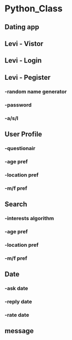 # Python_Class
Dating app
-----------------------
## Levi - Vistor
## Levi - Login
## Levi - Pegister
###	     -random name generator
###       -password
###       -a/s/l
## User Profile
###	  -questionair
###	  -age pref
###	  -location pref
###	  -m/f pref		
## Search
###   -interests algorithm
###	  -age pref
###	  -location pref
###	  -m/f pref
## Date
###	  -ask date
### 	-reply date
###	  -rate date
## message

